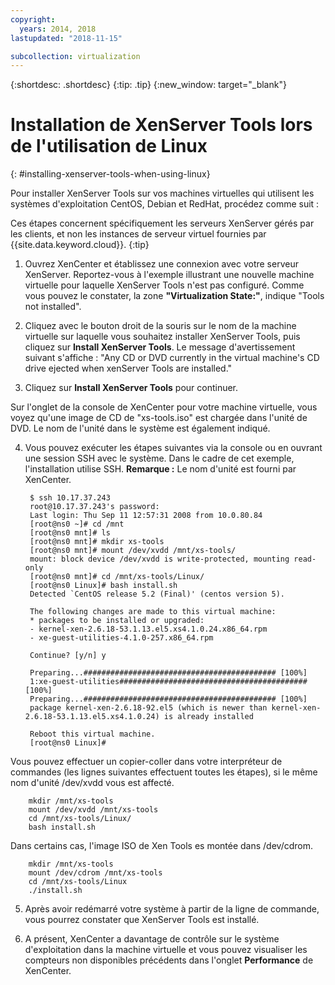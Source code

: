 ```yaml
---
copyright:
  years: 2014, 2018
lastupdated: "2018-11-15"

subcollection: virtualization
---
```


{:shortdesc: .shortdesc}
{:tip: .tip}
{:new_window: target="_blank"}

# Installation de XenServer Tools lors de l'utilisation de Linux
{: #installing-xenserver-tools-when-using-linux}

Pour installer XenServer Tools sur vos machines virtuelles qui utilisent les systèmes d'exploitation CentOS, Debian et RedHat, procédez comme suit :

Ces étapes concernent spécifiquement les serveurs XenServer gérés par les clients, et non les instances de serveur virtuel fournies par {{site.data.keyword.cloud}}.
{:tip}

1. Ouvrez XenCenter et établissez une connexion avec votre serveur XenServer. Reportez-vous à l'exemple illustrant une nouvelle machine virtuelle pour laquelle XenServer Tools n'est pas configuré. Comme vous pouvez le constater, la zone **"Virtualization State:"**, indique "Tools not installed".

2. Cliquez avec le bouton droit de la souris sur le nom de la machine virtuelle sur laquelle vous souhaitez installer XenServer Tools, puis cliquez sur **Install XenServer Tools**. Le message d'avertissement suivant s'affiche : "Any CD or DVD currently in the virtual machine's CD drive ejected when xenServer Tools are installed." 

3. Cliquez sur **Install XenServer Tools** pour continuer. 

Sur l'onglet de la console de XenCenter pour votre machine virtuelle, vous voyez qu'une image de CD de "xs-tools.iso" est chargée dans l'unité de DVD. Le nom de l'unité dans le système est également indiqué. 

4. Vous pouvez exécuter les étapes suivantes via la console ou en ouvrant une session SSH avec le système. Dans le cadre de cet exemple, l'installation utilise SSH. **Remarque :** Le nom d'unité est fourni par XenCenter.

        $ ssh 10.17.37.243
        root@10.17.37.243's password:
        Last login: Thu Sep 11 12:57:31 2008 from 10.0.80.84
        [root@ns0 ~]# cd /mnt
        [root@ns0 mnt]# ls
        [root@ns0 mnt]# mkdir xs-tools
        [root@ns0 mnt]# mount /dev/xvdd /mnt/xs-tools/
        mount: block device /dev/xvdd is write-protected, mounting read-only
        [root@ns0 mnt]# cd /mnt/xs-tools/Linux/
        [root@ns0 Linux]# bash install.sh
        Detected `CentOS release 5.2 (Final)' (centos version 5).

        The following changes are made to this virtual machine:
        * packages to be installed or upgraded:
        - kernel-xen-2.6.18-53.1.13.el5.xs4.1.0.24.x86_64.rpm
        - xe-guest-utilities-4.1.0-257.x86_64.rpm

        Continue? [y/n] y

        Preparing...########################################### [100%]
        1:xe-guest-utilities##########################################[100%]
        Preparing...########################################### [100%]
        package kernel-xen-2.6.18-92.el5 (which is newer than kernel-xen-2.6.18-53.1.13.el5.xs4.1.0.24) is already installed

        Reboot this virtual machine.
        [root@ns0 Linux]#

Vous pouvez effectuer un copier-coller dans votre interpréteur de commandes (les lignes suivantes effectuent toutes les étapes), si le même nom d'unité /dev/xvdd vous est affecté.

        mkdir /mnt/xs-tools
        mount /dev/xvdd /mnt/xs-tools
        cd /mnt/xs-tools/Linux/
        bash install.sh

Dans certains cas, l'image ISO de Xen Tools es montée dans /dev/cdrom.

        mkdir /mnt/xs-tools
        mount /dev/cdrom /mnt/xs-tools
        cd /mnt/xs-tools/Linux
        ./install.sh

5. Après avoir redémarré votre système à partir de la ligne de commande, vous pourrez constater que XenServer Tools est installé. 

6. A présent, XenCenter a davantage de contrôle sur le système d'exploitation dans la machine virtuelle et vous pouvez visualiser les compteurs non disponibles précédents dans l'onglet **Performance** de XenCenter.
